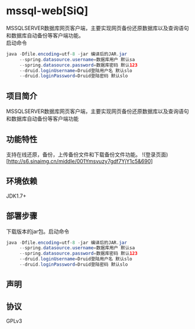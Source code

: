 # mssql-web[SiQ]
MSSQLSERVER数据库网页客户端，主要实现网页备份还原数据库以及查询语句和数据库自动备份等客户端功能。
<br>
启动命令
<br>
```java 
java -Dfile.encoding=utf-8 -jar 编译后的JAR.jar
     --spring.datasource.username=数据库用户 默认sa
     --spring.datasource.password=数据库密码 默认123
     --druid.loginUsername=Druid登陆用户名 默认slo
     --druid.loginPassword=Druid登陆密码 默认slo
```


项目简介
---------
MSSQLSERVER数据库网页客户端，主要实现网页备份还原数据库以及查询语句和数据库自动备份等客户端功能

功能特性
---------
支持在线还原，备份，上传备份文件和下载备份文件功能。
!(登录页面)[http://s6.sinaimg.cn/middle/001Ymsvuzy7gdf7YjY1c5&690]

环境依赖
---------
JDK1.7+

部署步骤
---------
下载版本的jar包。启动命令
<br>
```java 
java -Dfile.encoding=utf-8 -jar 编译后的JAR.jar
     --spring.datasource.username=数据库用户 默认sa
     --spring.datasource.password=数据库密码 默认123
     --druid.loginUsername=Druid登陆用户名 默认slo
     --druid.loginPassword=Druid登陆密码 默认slo
```

声明
---------


协议
---------
GPLv3

